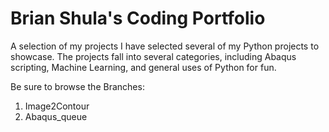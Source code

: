# Brian Shula's Coding Portfolio
A selection of my projects
I have selected several of my Python projects to showcase.  The projects fall into several categories, including Abaqus scripting, Machine Learning, and general uses of Python for fun.

Be sure to browse the Branches:
1. Image2Contour
2. Abaqus_queue

